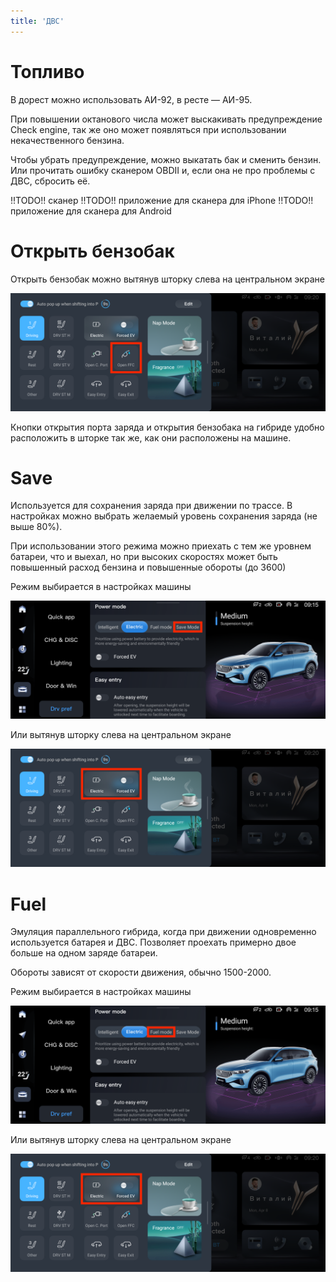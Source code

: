```yaml
---
title: 'ДВС'
---
```


# Топливо

В дорест можно использовать АИ-92, в ресте — АИ-95.

При повышении октанового числа может выскакивать предупреждение Check engine, так же оно может появляться при использовании некачественного бензина.

Чтобы убрать предупреждение, можно выкатать бак и сменить бензин. Или прочитать ошибку сканером OBDII и, если она не про проблемы с ДВС, сбросить её.

!!TODO!! сканер
!!TODO!! приложение для сканера для iPhone
!!TODO!! приложение для сканера для Android

# Открыть бензобак

Открыть бензобак можно вытянув шторку слева на центральном экране

![Left popup -> Open FFC](fuel-open-port-left-popup.png "Left popup -> Open FFC")

Кнопки открытия порта заряда и открытия бензобака на гибриде удобно расположить в шторке так же, как они расположены на машине.

# Save

Используется для сохранения заряда при движении по трассе. В настройках можно выбрать желаемый уровень сохранения заряда (не выше 80%).

При использовании этого режима можно приехать с тем же уровнем батареи, что и выехал, но при высоких скоростях может быть повышенный расход бензина и повышенные обороты (до 3600)

Режим выбирается в настройках машины

![Auto -> Drv pref -> Power mode -> Save](fuel-mode-save.png "Auto -> Drv pref -> Power mode -> Save")

Или вытянув шторку слева на центральном экране

![Left popup -> Save mode](fuel-mode-save-left-popup.png "Left popup -> Save mode")

# Fuel

Эмуляция параллельного гибрида, когда при движении одновременно используется батарея и ДВС. Позволяет проехать примерно двое больше на одном заряде батареи.

Обороты зависят от скорости движения, обычно 1500-2000.

Режим выбирается в настройках машины

![Auto -> Drv pref -> Power mode -> Fuel](fuel-mode-fuel.png "Auto -> Drv pref -> Power mode -> Fuel")

Или вытянув шторку слева на центральном экране

![Left popup -> Fuel mode](fuel-mode-fuel-left-popup.png "Left popup -> Fuel mode")
